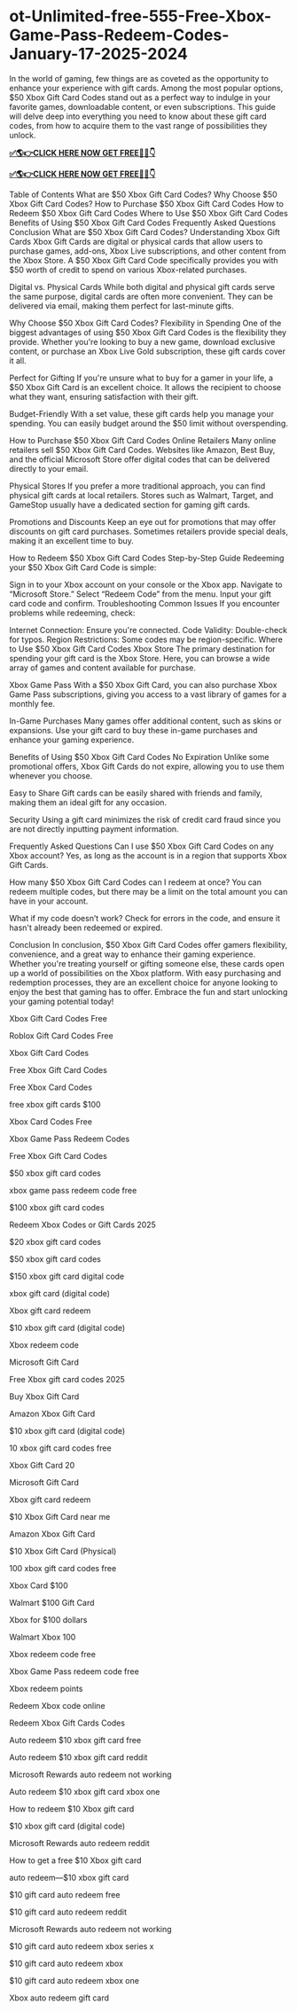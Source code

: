 # ot-Unlimited-free-555-Free-Xbox-Game-Pass-Redeem-Codes-January-17-2025-2024

In the world of gaming, few things are as coveted as the opportunity to enhance your experience with gift cards. Among the most popular options, $50 Xbox Gift Card Codes stand out as a perfect way to indulge in your favorite games, downloadable content, or even subscriptions. This guide will delve deep into everything you need to know about these gift card codes, from how to acquire them to the vast range of possibilities they unlock.

**[✅🌎👉CLICK HERE NOW GET FREE📌✅👇​​](https://xnproo.com/giftcards/)**

**[✅🌎👉CLICK HERE NOW GET FREE📌✅👇​​](https://xnproo.com/giftcards/)**

Table of Contents
What are $50 Xbox Gift Card Codes?
Why Choose $50 Xbox Gift Card Codes?
How to Purchase $50 Xbox Gift Card Codes
How to Redeem $50 Xbox Gift Card Codes
Where to Use $50 Xbox Gift Card Codes
Benefits of Using $50 Xbox Gift Card Codes
Frequently Asked Questions
Conclusion
What are $50 Xbox Gift Card Codes?
Understanding Xbox Gift Cards
Xbox Gift Cards are digital or physical cards that allow users to purchase games, add-ons, Xbox Live subscriptions, and other content from the Xbox Store. A $50 Xbox Gift Card Code specifically provides you with $50 worth of credit to spend on various Xbox-related purchases.

Digital vs. Physical Cards
While both digital and physical gift cards serve the same purpose, digital cards are often more convenient. They can be delivered via email, making them perfect for last-minute gifts.

Why Choose $50 Xbox Gift Card Codes?
Flexibility in Spending
One of the biggest advantages of using $50 Xbox Gift Card Codes is the flexibility they provide. Whether you're looking to buy a new game, download exclusive content, or purchase an Xbox Live Gold subscription, these gift cards cover it all.

Perfect for Gifting
If you're unsure what to buy for a gamer in your life, a $50 Xbox Gift Card is an excellent choice. It allows the recipient to choose what they want, ensuring satisfaction with their gift.

Budget-Friendly
With a set value, these gift cards help you manage your spending. You can easily budget around the $50 limit without overspending.

How to Purchase $50 Xbox Gift Card Codes
Online Retailers
Many online retailers sell $50 Xbox Gift Card Codes. Websites like Amazon, Best Buy, and the official Microsoft Store offer digital codes that can be delivered directly to your email.

Physical Stores
If you prefer a more traditional approach, you can find physical gift cards at local retailers. Stores such as Walmart, Target, and GameStop usually have a dedicated section for gaming gift cards.

Promotions and Discounts
Keep an eye out for promotions that may offer discounts on gift card purchases. Sometimes retailers provide special deals, making it an excellent time to buy.

How to Redeem $50 Xbox Gift Card Codes
Step-by-Step Guide
Redeeming your $50 Xbox Gift Card Code is simple:

Sign in to your Xbox account on your console or the Xbox app.
Navigate to “Microsoft Store.”
Select “Redeem Code” from the menu.
Input your gift card code and confirm.
Troubleshooting Common Issues
If you encounter problems while redeeming, check:

Internet Connection: Ensure you're connected.
Code Validity: Double-check for typos.
Region Restrictions: Some codes may be region-specific.
Where to Use $50 Xbox Gift Card Codes
Xbox Store
The primary destination for spending your gift card is the Xbox Store. Here, you can browse a wide array of games and content available for purchase.

Xbox Game Pass
With a $50 Xbox Gift Card, you can also purchase Xbox Game Pass subscriptions, giving you access to a vast library of games for a monthly fee.

In-Game Purchases
Many games offer additional content, such as skins or expansions. Use your gift card to buy these in-game purchases and enhance your gaming experience.

Benefits of Using $50 Xbox Gift Card Codes
No Expiration
Unlike some promotional offers, Xbox Gift Cards do not expire, allowing you to use them whenever you choose.

Easy to Share
Gift cards can be easily shared with friends and family, making them an ideal gift for any occasion.

Security
Using a gift card minimizes the risk of credit card fraud since you are not directly inputting payment information.

Frequently Asked Questions
Can I use $50 Xbox Gift Card Codes on any Xbox account?
Yes, as long as the account is in a region that supports Xbox Gift Cards.

How many $50 Xbox Gift Card Codes can I redeem at once?
You can redeem multiple codes, but there may be a limit on the total amount you can have in your account.

What if my code doesn’t work?
Check for errors in the code, and ensure it hasn't already been redeemed or expired.

Conclusion
In conclusion, $50 Xbox Gift Card Codes offer gamers flexibility, convenience, and a great way to enhance their gaming experience. Whether you're treating yourself or gifting someone else, these cards open up a world of possibilities on the Xbox platform. With easy purchasing and redemption processes, they are an excellent choice for anyone looking to enjoy the best that gaming has to offer. Embrace the fun and start unlocking your gaming potential today!

Xbox Gift Card Codes Free

Roblox Gift Card Codes Free

Xbox Gift Card Codes

Free Xbox Gift Card Codes

Free Xbox Card Codes

free xbox gift cards $100

Xbox Card Codes Free

Xbox Game Pass Redeem Codes

Free Xbox Gift Card Codes

$50 xbox gift card codes

xbox game pass redeem code free

$100 xbox gift card codes

Redeem Xbox Codes or Gift Cards 2025

$20 xbox gift card codes

$50 xbox gift card codes

$150 xbox gift card digital code

xbox gift card (digital code)

Xbox gift card redeem

$10 xbox gift card (digital code)

Xbox redeem code

Microsoft Gift Card

Free Xbox gift card codes 2025

Buy Xbox Gift Card

Amazon Xbox Gift Card

$10 xbox gift card (digital code)

10 xbox gift card codes free

Xbox Gift Card 20

Microsoft Gift Card

Xbox gift card redeem

$10 Xbox Gift Card near me

Amazon Xbox Gift Card

$10 Xbox Gift Card (Physical)

100 xbox gift card codes free

Xbox Card $100

Walmart $100 Gift Card

Xbox for $100 dollars

Walmart Xbox 100

Xbox redeem code free

Xbox Game Pass redeem code free

Xbox redeem points

Redeem Xbox code online

Redeem Xbox Gift Cards Codes

Auto redeem $10 xbox gift card free

Auto redeem $10 xbox gift card reddit

Microsoft Rewards auto redeem not working

Auto redeem $10 xbox gift card xbox one

How to redeem $10 Xbox gift card

$10 xbox gift card (digital code)

Microsoft Rewards auto redeem reddit

How to get a free $10 Xbox gift card

auto redeem—$10 xbox gift card

$10 gift card auto redeem free

$10 gift card auto redeem reddit

Microsoft Rewards auto redeem not working

$10 gift card auto redeem xbox series x

$10 gift card auto redeem xbox

$10 gift card auto redeem xbox one

Xbox auto redeem gift card
